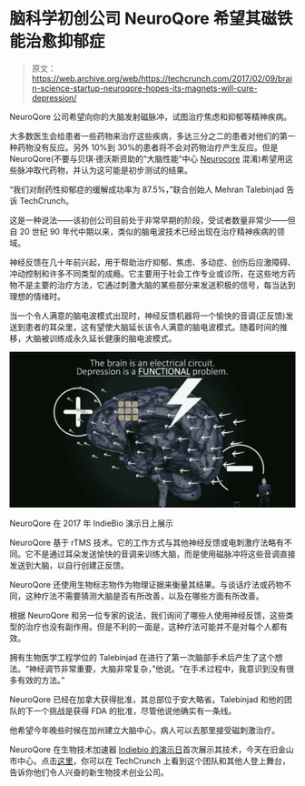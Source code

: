 # 脑科学初创公司 NeuroQore 希望其磁铁能治愈抑郁症

> 原文：<https://web.archive.org/web/https://techcrunch.com/2017/02/09/brain-science-startup-neuroqore-hopes-its-magnets-will-cure-depression/>

NeuroQore 公司希望向你的大脑发射磁脉冲，试图治疗焦虑和抑郁等精神疾病。

大多数医生会给患者一些药物来治疗这些疾病，多达三分之二的患者对他们的第一种药物没有反应。另外 10%到 30%的患者将不会对药物治疗产生反应。但是 NeuroQore(不要与贝琪·德沃斯资助的“大脑性能”中心 [Neurocore](https://web.archive.org/web/20221208111103/http://www.thedailybeast.com/articles/2017/02/07/betsy-devos-backed-doctor-an-iranian-refugee-says-tv-can-remedy-attention-deficit-disorder.html) 混淆)希望用这些脉冲取代药物，并认为这可能是初步测试的结果。

“我们对耐药性抑郁症的缓解成功率为 87.5%，”联合创始人 Mehran Talebinjad 告诉 TechCrunch。

这是一种说法——该初创公司目前处于非常早期的阶段，受试者数量非常少——但自 20 世纪 90 年代中期以来，类似的脑电波技术已经出现在治疗精神疾病的领域。

神经反馈在几十年前兴起，用于帮助治疗抑郁、焦虑、多动症、创伤后应激障碍、冲动控制和许多不同类型的成瘾。它主要用于社会工作专业或诊所，在这些地方药物不是主要的治疗方法，它通过刺激大脑的某些部分来发送积极的信号，每当达到理想的情绪时。

当一个令人满意的脑电波模式出现时，神经反馈机器将一个愉快的音调(正反馈)发送到患者的耳朵里，这有望使大脑延长该令人满意的脑电波模式。随着时间的推移，大脑被训练成永久延长健康的脑电波模式。

![screen-shot-2017-02-09-at-4-32-08-pm](img/bac7c34a1e819f0e712e4813d442a1f4.png)

NeuroQore 在 2017 年 IndieBio 演示日上展示

NeuroQore 基于 rTMS 技术。它的工作方式与其他神经反馈或电刺激疗法略有不同。它不是通过耳朵发送愉快的音调来训练大脑，而是使用磁脉冲将这些音调直接发送到大脑，以自行创建正反馈。

NeuroQore 还使用生物标志物作为物理证据来衡量其结果。与谈话疗法或药物不同，这种疗法不需要猜测大脑是否有所改善，以及在哪些方面有所改善。

根据 NeuroQore 和另一位专家的说法，我们询问了哪些人使用神经反馈，这些类型的治疗也没有副作用。但是不利的一面是，这种疗法可能并不是对每个人都有效。

拥有生物医学工程学位的 Talebinjad 在进行了第一次脑部手术后产生了这个想法。“神经调节非常重要，大脑非常复杂，”他说。“在手术过程中，我意识到没有很多有效的方法。”

NeuroQore 已经在加拿大获得批准，其总部位于安大略省。Talebinjad 和他的团队的下一个挑战是获得 FDA 的批准，尽管他说他确实有一条线。

他希望今年晚些时候在加州建立大脑中心，病人可以去那里接受磁刺激治疗。

NeuroQore 在生物技术加速器 [Indiebio 的演示日](https://web.archive.org/web/20221208111103/http://sf.indiebio.co/)首次展示其技术，今天在旧金山市中心。点击[这里](https://web.archive.org/web/20221208111103/https://beta.techcrunch.com/2017/02/09/watch-indiebio-accelerators-demo-day-today/?ncid=rss&utm_source=feedburner&utm_medium=feed&utm_campaign=sfgplus&sr_share=googleplus&%3Fncid=sfgplus)，你可以在 TechCrunch 上看到这个团队和其他人登上舞台，告诉你他们令人兴奋的新生物技术创业公司。
